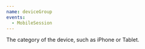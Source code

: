 ```yaml
---
name: deviceGroup
events:
  - MobileSession
---
```


The category of the device, such as iPhone or Tablet.